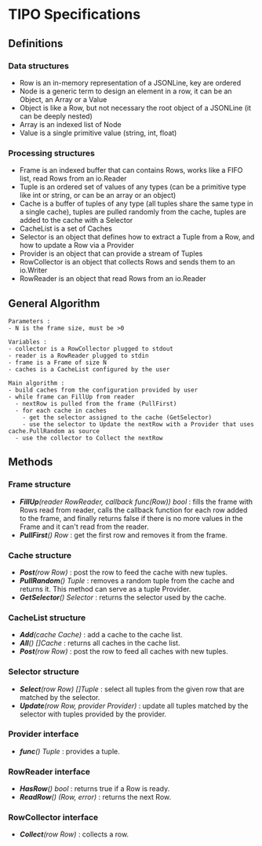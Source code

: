 # TIPO Specifications

## Definitions

### Data structures

- Row is an in-memory representation of a JSONLine, key are ordered
- Node is a generic term to design an element in a row, it can be an Object, an Array or a Value
- Object is like a Row, but not necessary the root object of a JSONLine (it can be deeply nested)
- Array is an indexed list of Node
- Value is a single primitive value (string, int, float)

### Processing structures

- Frame is an indexed buffer that can contains Rows, works like a FIFO list, read Rows from an io.Reader
- Tuple is an ordered set of values of any types (can be a primitive type like int or string, or can be an array or an object)
- Cache is a buffer of tuples of any type (all tuples share the same type in a single cache), tuples are pulled randomly from the cache, tuples are added to the cache with a Selector
- CacheList is a set of Caches
- Selector is an object that defines how to extract a Tuple from a Row, and how to update a Row via a Provider
- Provider is an object that can provide a stream of Tuples
- RowCollector is an object that collects Rows and sends them to an io.Writer
- RowReader is an object that read Rows from an io.Reader

## General Algorithm

```text
Parameters :
- N is the frame size, must be >0

Variables :
- collector is a RowCollector plugged to stdout
- reader is a RowReader plugged to stdin
- frame is a Frame of size N
- caches is a CacheList configured by the user

Main algorithm :
- build caches from the configuration provided by user
- while frame can FillUp from reader
  - nextRow is pulled from the frame (PullFirst)
  - for each cache in caches
    - get the selector assigned to the cache (GetSelector)
    - use the selector to Update the nextRow with a Provider that uses cache.PullRandom as source
  - use the collector to Collect the nextRow
```

## Methods

### **Frame** structure

- _**FillUp**(reader RowReader, callback func(Row)) bool_ : fills the frame with Rows read from reader, calls the callback function for each row added to the frame, and finally returns false if there is no more values in the Frame and it can't read from the reader.
- _**PullFirst**() Row_ : get the first row and removes it from the frame.

### **Cache** structure

- _**Post**(row Row)_ : post the row to feed the cache with new tuples.
- _**PullRandom**() Tuple_ : removes a random tuple from the cache and returns it. This method can serve as a tuple Provider.
- _**GetSelector**() Selector_ : returns the selector used by the cache.

### **CacheList** structure

- _**Add**(cache Cache)_ : add a cache to the cache list.
- _**All**() []Cache_ : returns all caches in the cache list.
- _**Post**(row Row)_ : post the row to feed all caches with new tuples.

### **Selector** structure

- _**Select**(row Row) []Tuple_ : select all tuples from the given row that are matched by the selector.
- _**Update**(row Row, provider Provider)_ : update all tuples matched by the selector with tuples provided by the provider.

### **Provider** interface

- _**func**() Tuple_ : provides a tuple.

### **RowReader** interface

- _**HasRow**() bool_ : returns true if a Row is ready.
- _**ReadRow**() (Row, error)_ : returns the next Row.

### **RowCollector** interface

- _**Collect**(row Row)_ : collects a row.
